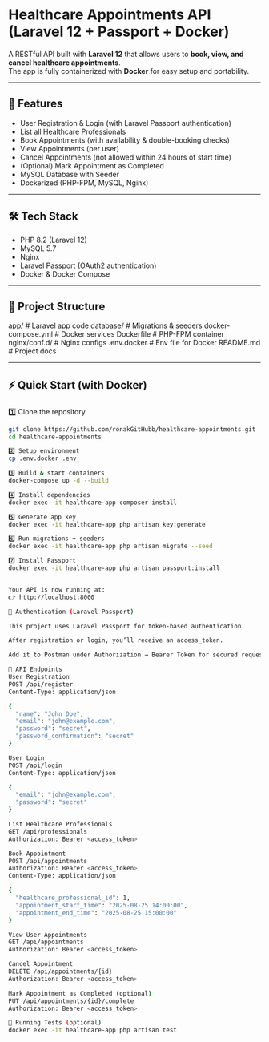 # Healthcare Appointments API (Laravel 12 + Passport + Docker)

A RESTful API built with **Laravel 12** that allows users to **book, view, and cancel healthcare appointments**.  
The app is fully containerized with **Docker** for easy setup and portability.  

---

## 🚀 Features
- User Registration & Login (with Laravel Passport authentication)
- List all Healthcare Professionals
- Book Appointments (with availability & double-booking checks)
- View Appointments (per user)
- Cancel Appointments (not allowed within 24 hours of start time)
- (Optional) Mark Appointment as Completed
- MySQL Database with Seeder
- Dockerized (PHP-FPM, MySQL, Nginx)

---

## 🛠️ Tech Stack
- PHP 8.2 (Laravel 12)
- MySQL 5.7
- Nginx
- Laravel Passport (OAuth2 authentication)
- Docker & Docker Compose

---

## 📂 Project Structure
app/ # Laravel app code
database/ # Migrations & seeders
docker-compose.yml # Docker services
Dockerfile # PHP-FPM container
nginx/conf.d/ # Nginx configs
.env.docker # Env file for Docker
README.md # Project docs



---

## ⚡ Quick Start (with Docker)

### 
1️⃣ Clone the repository
```bash
git clone https://github.com/ronakGitHubb/healthcare-appointments.git
cd healthcare-appointments

2️⃣ Setup environment
cp .env.docker .env

3️⃣ Build & start containers
docker-compose up -d --build

4️⃣ Install dependencies
docker exec -it healthcare-app composer install

5️⃣ Generate app key
docker exec -it healthcare-app php artisan key:generate

6️⃣ Run migrations + seeders
docker exec -it healthcare-app php artisan migrate --seed

7️⃣ Install Passport
docker exec -it healthcare-app php artisan passport:install


Your API is now running at:
👉 http://localhost:8000

🔑 Authentication (Laravel Passport)

This project uses Laravel Passport for token-based authentication.

After registration or login, you’ll receive an access_token.

Add it to Postman under Authorization → Bearer Token for secured requests.

📡 API Endpoints
User Registration
POST /api/register
Content-Type: application/json

{
  "name": "John Doe",
  "email": "john@example.com",
  "password": "secret",
  "password_confirmation": "secret"
}

User Login
POST /api/login
Content-Type: application/json

{
  "email": "john@example.com",
  "password": "secret"
}

List Healthcare Professionals
GET /api/professionals
Authorization: Bearer <access_token>

Book Appointment
POST /api/appointments
Authorization: Bearer <access_token>
Content-Type: application/json

{
  "healthcare_professional_id": 1,
  "appointment_start_time": "2025-08-25 14:00:00",
  "appointment_end_time": "2025-08-25 15:00:00"
}

View User Appointments
GET /api/appointments
Authorization: Bearer <access_token>

Cancel Appointment
DELETE /api/appointments/{id}
Authorization: Bearer <access_token>

Mark Appointment as Completed (optional)
PUT /api/appointments/{id}/complete
Authorization: Bearer <access_token>

🧪 Running Tests (optional)
docker exec -it healthcare-app php artisan test
